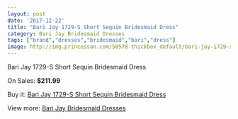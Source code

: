 ```yaml
---
layout: post
date: '2017-12-22'
title: "Bari Jay 1729-S Short Sequin Bridesmaid Dress"
category: Bari Jay Bridesmaid Dresses
tags: ["brand","dresses","bridesmaid","bari","dress"]
image: http://img.princessan.com/50578-thickbox_default/bari-jay-1729-s-short-sequin-bridesmaid-dress.jpg
---
```

Bari Jay 1729-S Short Sequin Bridesmaid Dress

On Sales: **$211.99**
<a href="https://www.princessan.com/en/22867-bari-jay-1729-s-short-sequin-bridesmaid-dress.html"><amp-img layout="responsive" width="600" height="600" src="//img.princessan.com/50578-thickbox_default/bari-jay-1729-s-short-sequin-bridesmaid-dress.jpg" alt="Bari Jay 1729-S Short Sequin Bridesmaid Dress 0" /></a>
<a href="https://www.princessan.com/en/22867-bari-jay-1729-s-short-sequin-bridesmaid-dress.html"><amp-img layout="responsive" width="600" height="600" src="//img.princessan.com/50579-thickbox_default/bari-jay-1729-s-short-sequin-bridesmaid-dress.jpg" alt="Bari Jay 1729-S Short Sequin Bridesmaid Dress 1" /></a>

Buy it: [Bari Jay 1729-S Short Sequin Bridesmaid Dress](https://www.princessan.com/en/22867-bari-jay-1729-s-short-sequin-bridesmaid-dress.html "Bari Jay 1729-S Short Sequin Bridesmaid Dress")

View more: [Bari Jay Bridesmaid Dresses](https://www.princessan.com/en/109- "Bari Jay Bridesmaid Dresses")